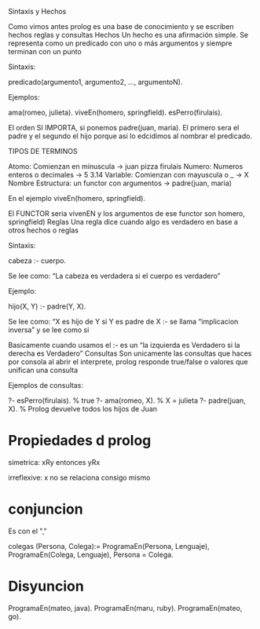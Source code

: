 Sintaxis y Hechos

Como vimos antes prolog es una base de conocimiento y se escriben hechos reglas y consultas
Hechos
Un hecho es una afirmación simple. Se representa como un predicado con uno o más argumentos y siempre terminan con un punto

Sintaxis:

predicado(argumento1, argumento2, ..., argumentoN).


Ejemplos:

ama(romeo, julieta).
viveEn(homero, springfield).
esPerro(firulais).


El orden SI IMPORTA, si ponemos padre(juan, maria). El primero sera el padre y el segundo el hijo porque asi lo edcidimos al nombrar el predicado.

TIPOS DE TERMINOS

Atomo: Comienzan en minuscula → juan pizza firulais
Numero: Numeros enteros o decimales → 5 3.14
Variable: Comienzan con mayuscula o _ → X Nombre 
Estructura: un functor con argumentos → padre(juan, maria)

En el ejemplo viveEn(homero, springfield).

El FUNCTOR seria vivenEN y los argumentos de ese functor son homero, springfield)
Reglas
Una regla dice cuando algo es verdadero en base a otros hechos o reglas

Sintaxis:

cabeza :- cuerpo.


Se lee como: “La cabeza es verdadera si el cuerpo es verdadero”

Ejemplo:

hijo(X, Y) :- padre(Y, X).


Se lee como: “X es hijo de Y si Y es padre de X
:-  se llama “implicacion inversa” y se lee como si

Basicamente cuando usamos el :- es un “la izquierda es Verdadero si la derecha es Verdadero”
Consultas
Son unicamente las consultas que haces por consola al abrir el interprete, prolog responde true/false o valores que unifican una consulta

Ejemplos de consultas:

?- esPerro(firulais).     % true
?- ama(romeo, X).         % X = julieta
?- padre(juan, X).        % Prolog devuelve todos los hijos de Juan









# Propiedades d prolog

simetrica: xRy entonces yRx

irreflexive: x no se relaciona consigo mismo

# conjuncion
Es con el ","

colegas (Persona, Colega):=
 ProgramaEn(Persona, Lenguaje),
 ProgramaEn(Colega, Lenguaje),
 Persona \= Colega.

# Disyuncion
ProgramaEn(mateo, java).
ProgramaEn(maru, ruby).
ProgramaEn(mateo, go).

